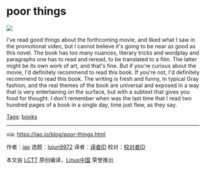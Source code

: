 [#]: subject: "poor things"
[#]: via: "https://jao.io/blog/poor-things.html"
[#]: author: "jao https://jao.io"
[#]: collector: "lujun9972/lctt-scripts-1693450080"
[#]: translator: " "
[#]: reviewer: " "
[#]: publisher: " "
[#]: url: " "

poor things
======

![][1]

I've read good things about the forthcoming movie, and liked what I saw in the promotional video, but I cannot believe it's going to be near as good as this novel. The book has too many nuances, literary tricks and wordplay and paragraphs one has to read and reread, to be translated to a film. The latter might be its own work of art, and that's fine. But if you're curious about the movie, I'd definitely recommend to read this book. If you're not, I'd definitely recommend to read this book. The writing is fresh and funny, in typical Gray fashion, and the real themes of the book are universal and exposed in a way that is very entertaining on the surface, but with a subtext that gives you food for thought. I don't remember when was the last time that I read two hundred pages of a book in a single day, time just flew, as they say.

[Tags][2]: [books][3]

--------------------------------------------------------------------------------

via: https://jao.io/blog/poor-things.html

作者：[jao][a]
选题：[lujun9972][b]
译者：[译者ID](https://github.com/译者ID)
校对：[校对者ID](https://github.com/校对者ID)

本文由 [LCTT](https://github.com/LCTT/TranslateProject) 原创编译，[Linux中国](https://linux.cn/) 荣誉推出

[a]: https://jao.io
[b]: https://github.com/lujun9972
[1]: https://jao.io/img/poor-things.jpg
[2]: https://jao.io/blog/tags.html
[3]: https://jao.io/blog/tag-books.html
